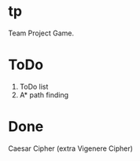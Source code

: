 tp
==
Team Project Game.

ToDo
==
1. ToDo list
2. A* path finding

Done
==
Caesar Cipher (extra Vigenere Cipher)
